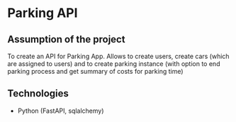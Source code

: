 # Parking API


## Assumption of the project
To create an API for Parking App. Allows to create users, create cars (which are assigned to users) and to create parking instance (with option to end parking process and get summary of costs for parking time) 


## Technologies
* Python (FastAPI, sqlalchemy)